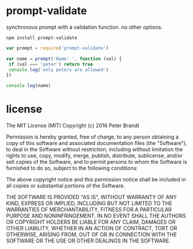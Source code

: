 # prompt-validate

synchronous prompt with a validation function. no other options.

```
npm install prompt-validate
```

```javascript
var prompt = require('prompt-validate')

var name = prompt('Name: ', function (val) {
 if (val === 'peter') return true
 console.log('only peters are allowed')
})

console.log(name)
```

# license

The MIT License (MIT)
Copyright (c) 2016 Peter Brandt

Permission is hereby granted, free of charge, to any person obtaining a copy of this software and associated documentation files (the "Software"), to deal in the Software without restriction, including without limitation the rights to use, copy, modify, merge, publish, distribute, sublicense, and/or sell copies of the Software, and to permit persons to whom the Software is furnished to do so, subject to the following conditions:

The above copyright notice and this permission notice shall be included in all copies or substantial portions of the Software.

THE SOFTWARE IS PROVIDED "AS IS", WITHOUT WARRANTY OF ANY KIND, EXPRESS OR IMPLIED, INCLUDING BUT NOT LIMITED TO THE WARRANTIES OF MERCHANTABILITY, FITNESS FOR A PARTICULAR PURPOSE AND NONINFRINGEMENT. IN NO EVENT SHALL THE AUTHORS OR COPYRIGHT HOLDERS BE LIABLE FOR ANY CLAIM, DAMAGES OR OTHER LIABILITY, WHETHER IN AN ACTION OF CONTRACT, TORT OR OTHERWISE, ARISING FROM, OUT OF OR IN CONNECTION WITH THE SOFTWARE OR THE USE OR OTHER DEALINGS IN THE SOFTWARE.
